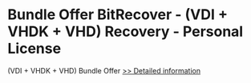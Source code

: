 # Bundle Offer BitRecover - (VDI + VHDK + VHD) Recovery - Personal License
(VDI + VHDK + VHD) Bundle Offer
[>> Detailed information](https://secure.shareit.com/shareit/product.html?productid=300998730&affiliateid=200057808)